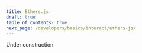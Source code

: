 ```yaml
---
title: Ethers.js
draft: true
table_of_contents: true
next_page: /developers/basics/interact/ethers-js/
---
```


Under construction.